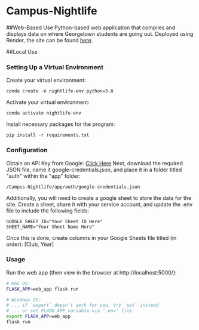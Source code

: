 # Campus-Nightlife
##Web-Based Use
Python-based web application that compiles and displays data on where Georgetown students are going out.
Deployed using Render, the site can be found [here](https://georgetown-nightlife.onrender.com).

##Local Use
### Setting Up a Virtual Environment
Create your virtual environment:
```
conda create -n nightlife-env python=3.8
```
Activate your virtual environment:
```
conda activate nightlife-env
```
Install necessary packages for the program:
```
pip install -r requirements.txt
```

### Configuration
Obtain an API Key from Google: [Click Here](https://console.cloud.google.com/)
Next, download the required JSON file, name it google-credentials.json, and place it in a folder titled "auth" within the "app" folder:
```
/Campus-Nightlife/app/auth/google-credentials.json
```
Additionally, you will need to create a google sheet to store the data for the site. Create a sheet, share it with your service account, and update the .env file to include the following fields:
```
GOOGLE_SHEET_ID="Your Sheet ID Here"
SHEET_NAME="Your Sheet Name Here"
```
Once this is done, create columns in your Google Sheets file titled (in order): [Club, Year]


### Usage
Run the web app (then view in the browser at http://localhost:5000/):

```sh
# Mac OS:
FLASK_APP=web_app flask run

# Windows OS:
# ... if `export` doesn't work for you, try `set` instead
# ... or set FLASK_APP variable via ".env" file
export FLASK_APP=web_app
flask run
```
